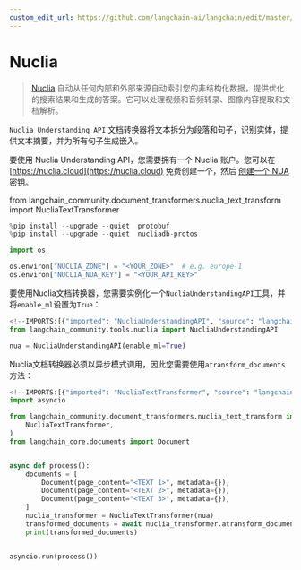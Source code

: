 ```yaml
---
custom_edit_url: https://github.com/langchain-ai/langchain/edit/master/docs/docs/integrations/document_transformers/nuclia_transformer.ipynb
---
```

# Nuclia

>[Nuclia](https://nuclia.com) 自动从任何内部和外部来源自动索引您的非结构化数据，提供优化的搜索结果和生成的答案。它可以处理视频和音频转录、图像内容提取和文档解析。

`Nuclia Understanding API` 文档转换器将文本拆分为段落和句子，识别实体，提供文本摘要，并为所有句子生成嵌入。

要使用 Nuclia Understanding API，您需要拥有一个 Nuclia 账户。您可以在 [https://nuclia.cloud](https://nuclia.cloud) 免费创建一个，然后 [创建一个 NUA 密钥](https://docs.nuclia.dev/docs/docs/using/understanding/intro)。

from langchain_community.document_transformers.nuclia_text_transform import NucliaTextTransformer


```python
%pip install --upgrade --quiet  protobuf
%pip install --upgrade --quiet  nucliadb-protos
```


```python
import os

os.environ["NUCLIA_ZONE"] = "<YOUR_ZONE>"  # e.g. europe-1
os.environ["NUCLIA_NUA_KEY"] = "<YOUR_API_KEY>"
```

要使用Nuclia文档转换器，您需要实例化一个`NucliaUnderstandingAPI`工具，并将`enable_ml`设置为`True`：


```python
<!--IMPORTS:[{"imported": "NucliaUnderstandingAPI", "source": "langchain_community.tools.nuclia", "docs": "https://python.langchain.com/api_reference/community/tools/langchain_community.tools.nuclia.tool.NucliaUnderstandingAPI.html", "title": "Nuclia"}]-->
from langchain_community.tools.nuclia import NucliaUnderstandingAPI

nua = NucliaUnderstandingAPI(enable_ml=True)
```

Nuclia文档转换器必须以异步模式调用，因此您需要使用`atransform_documents`方法：


```python
<!--IMPORTS:[{"imported": "NucliaTextTransformer", "source": "langchain_community.document_transformers.nuclia_text_transform", "docs": "https://python.langchain.com/api_reference/community/document_transformers/langchain_community.document_transformers.nuclia_text_transform.NucliaTextTransformer.html", "title": "Nuclia"}, {"imported": "Document", "source": "langchain_core.documents", "docs": "https://python.langchain.com/api_reference/core/documents/langchain_core.documents.base.Document.html", "title": "Nuclia"}]-->
import asyncio

from langchain_community.document_transformers.nuclia_text_transform import (
    NucliaTextTransformer,
)
from langchain_core.documents import Document


async def process():
    documents = [
        Document(page_content="<TEXT 1>", metadata={}),
        Document(page_content="<TEXT 2>", metadata={}),
        Document(page_content="<TEXT 3>", metadata={}),
    ]
    nuclia_transformer = NucliaTextTransformer(nua)
    transformed_documents = await nuclia_transformer.atransform_documents(documents)
    print(transformed_documents)


asyncio.run(process())
```
